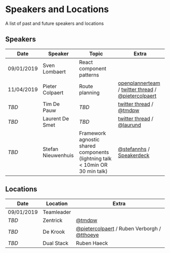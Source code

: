 # Speakers and Locations

A list of past and future speakers and locations


## Speakers 

| Date | Speaker | Topic | Extra |
|------|-----------------|----------------|-------------------------------------------------------------------------------------------------------------------------------------------------------------------------------------------------------------|
| 09/01/2019 | Sven Lombaert | React component patterns |  |
| 11/04/2019 | Pieter Colpaert | Route planning | [openplannerteam](https://github.com/openplannerteam/planner.js) / [twitter thread](https://twitter.com/pietercolpaert/status/1072122585423458305) / [@pietercolpaert](https://twitter.com/pietercolpaert/) |
| *TBD* | Tim De Pauw | *TBD* | [twitter thread](https://twitter.com/tmdpw/status/1072214797574377472) / [@tmdpw](https://twitter.com/tmpdw) |
| *TBD* | Laurent De Smet | *TBD* | [twitter thread](https://twitter.com/tmdpw/status/1072214797574377472) / [@laurund](https://twitter.com/laurund) |
| *TBD* | Stefan Nieuwenhuis | Framework agnostic shared components (lightning talk < 10min OR 30 min talk) | [@stefannhs](https://twitter.com/stefannhs) / [Speakerdeck](https://speakerdeck.com/stefannhs/building-a-framework-independent-component-library-with-stenciljs) |


## Locations

| Date | Location | Extra |
|------------|------------|-------------------------------------------------------------------------------------------------------------------------------------------------------------------------------------|
| 09/01/2019 | Teamleader |  |
| *TBD* | Zentrick | [@tmdpw](https://twitter.com/tmpdw) |
| *TBD* | De Krook | [@pietercolpaert](https://twitter.com/pietercolpaert) / Ruben Verborgh / [@tthoeye](https://twitter.com/tthoeye) |
| *TBD* | Dual Stack | Ruben Haeck
